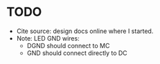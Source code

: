 
# TODO

- Cite source: design docs online where I started.
- Note: LED GND wires:
  - DGND should connect to MC
  - GND should connect directly to DC
